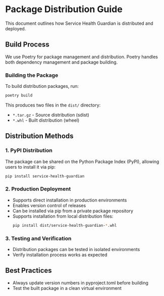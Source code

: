 # Package Distribution Guide

This document outlines how Service Health Guardian is distributed and deployed.

## Build Process

We use Poetry for package management and distribution. Poetry handles both dependency management and package building.

### Building the Package

To build distribution packages, run:
```bash
poetry build
```

This produces two files in the `dist/` directory:
- `*.tar.gz` - Source distribution (sdist)
- `*.whl` - Built distribution (wheel)

## Distribution Methods

### 1. PyPI Distribution
The package can be shared on the Python Package Index (PyPI), allowing users to install it via pip:
```bash
pip install service-health-guardian
```

### 2. Production Deployment
- Supports direct installation in production environments
- Enables version control of releases
- Can be installed via pip from a private package repository
- Supports installation from local distribution files:
  ```bash
  pip install dist/service-health-guardian-*.whl
  ```

### 3. Testing and Verification
- Distribution packages can be tested in isolated environments
- Verify installation process works as expected

## Best Practices
- Always update version numbers in pyproject.toml before building
- Test the built package in a clean virtual environment